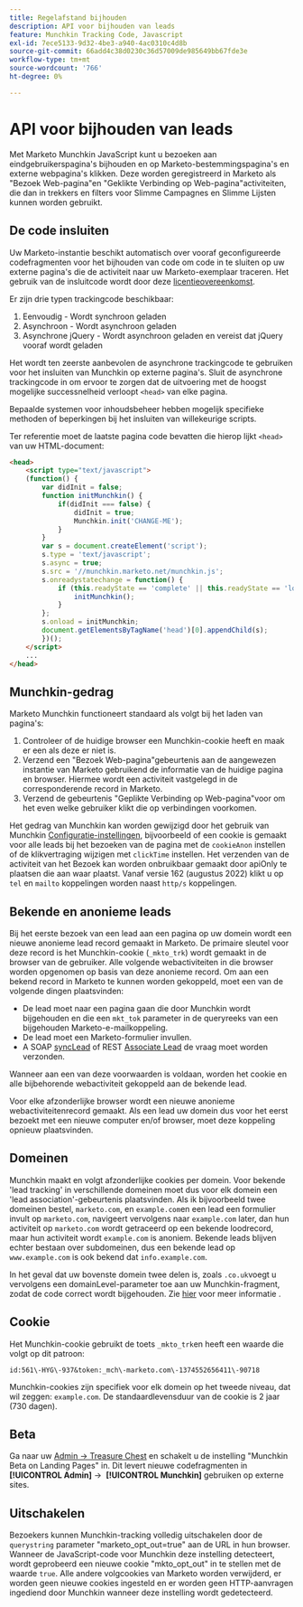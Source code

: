 ```yaml
---
title: Regelafstand bijhouden
description: API voor bijhouden van leads
feature: Munchkin Tracking Code, Javascript
exl-id: 7ece5133-9d32-4be3-a940-4ac0310c4d8b
source-git-commit: 66add4c38d0230c36d57009de985649bb67fde3e
workflow-type: tm+mt
source-wordcount: '766'
ht-degree: 0%

---
```


# API voor bijhouden van leads

Met Marketo Munchkin JavaScript kunt u bezoeken aan eindgebruikerspagina&#39;s bijhouden en op Marketo-bestemmingspagina&#39;s en externe webpagina&#39;s klikken. Deze worden geregistreerd in Marketo als &quot;Bezoek Web-pagina&quot;en &quot;Geklikte Verbinding op Web-pagina&quot;activiteiten, die dan in trekkers en filters voor Slimme Campagnes en Slimme Lijsten kunnen worden gebruikt.

## De code insluiten

Uw Marketo-instantie beschikt automatisch over vooraf geconfigureerde codefragmenten voor het bijhouden van code om code in te sluiten op uw externe pagina&#39;s die de activiteit naar uw Marketo-exemplaar traceren. Het gebruik van de insluitcode wordt door deze [licentieovereenkomst](../munchkin-license.pdf).

Er zijn drie typen trackingcode beschikbaar:

1. Eenvoudig - Wordt synchroon geladen
1. Asynchroon - Wordt asynchroon geladen
1. Asynchrone jQuery - Wordt asynchroon geladen en vereist dat jQuery vooraf wordt geladen

Het wordt ten zeerste aanbevolen de asynchrone trackingcode te gebruiken voor het insluiten van Munchkin op externe pagina&#39;s. Sluit de asynchrone trackingcode in om ervoor te zorgen dat de uitvoering met de hoogst mogelijke successnelheid verloopt `<head>` van elke pagina.

Bepaalde systemen voor inhoudsbeheer hebben mogelijk specifieke methoden of beperkingen bij het insluiten van willekeurige scripts.

Ter referentie moet de laatste pagina code bevatten die hierop lijkt `<head>` van uw HTML-document:

```html
<head>
    <script type="text/javascript">
    (function() {
        var didInit = false;
        function initMunchkin() {
            if(didInit === false) {
                didInit = true;
                Munchkin.init('CHANGE-ME');
            }
        }
        var s = document.createElement('script');
        s.type = 'text/javascript';
        s.async = true;
        s.src = '//munchkin.marketo.net/munchkin.js';
        s.onreadystatechange = function() {
            if (this.readyState == 'complete' || this.readyState == 'loaded') {
                initMunchkin();
            }
        };
        s.onload = initMunchkin;
        document.getElementsByTagName('head')[0].appendChild(s);
        })();
    </script>
    ...
</head>
```

## Munchkin-gedrag

Marketo Munchkin functioneert standaard als volgt bij het laden van pagina&#39;s:

1. Controleer of de huidige browser een Munchkin-cookie heeft en maak er een als deze er niet is.
1. Verzend een &quot;Bezoek Web-pagina&quot;gebeurtenis aan de aangewezen instantie van Marketo gebruikend de informatie van de huidige pagina en browser. Hiermee wordt een activiteit vastgelegd in de corresponderende record in Marketo.
1. Verzend de gebeurtenis &quot;Geplikte Verbinding op Web-pagina&quot;voor om het even welke gebruiker klikt die op verbindingen voorkomen.

Het gedrag van Munchkin kan worden gewijzigd door het gebruik van Munchkin [Configuratie-instellingen](lead-tracking.md#lead-tracking-api), bijvoorbeeld of een cookie is gemaakt voor alle leads bij het bezoeken van de pagina met de `cookieAnon` instellen of de klikvertraging wijzigen met `clickTime` instellen. Het verzenden van de activiteit van het Bezoek kan worden onbruikbaar gemaakt door apiOnly te plaatsen die aan waar plaatst. Vanaf versie 162 (augustus 2022) klikt u op `tel` en `mailto` koppelingen worden naast `http/s` koppelingen.

## Bekende en anonieme leads

Bij het eerste bezoek van een lead aan een pagina op uw domein wordt een nieuwe anonieme lead record gemaakt in Marketo. De primaire sleutel voor deze record is het Munchkin-cookie (`_mkto_trk`) wordt gemaakt in de browser van de gebruiker. Alle volgende webactiviteiten in die browser worden opgenomen op basis van deze anonieme record. Om aan een bekend record in Marketo te kunnen worden gekoppeld, moet een van de volgende dingen plaatsvinden:

- De lead moet naar een pagina gaan die door Munchkin wordt bijgehouden en die een `mkt_tok` parameter in de queryreeks van een bijgehouden Marketo-e-mailkoppeling.
- De lead moet een Marketo-formulier invullen.
- A SOAP [syncLead](../soap-api/leads.md) of REST [Associate Lead](https://developer.adobe.com/marketo-apis/api/mapi/#tag/Leads/operation/associateLeadUsingPOST) de vraag moet worden verzonden.

Wanneer aan een van deze voorwaarden is voldaan, worden het cookie en alle bijbehorende webactiviteit gekoppeld aan de bekende lead.

Voor elke afzonderlijke browser wordt een nieuwe anonieme webactiviteitenrecord gemaakt. Als een lead uw domein dus voor het eerst bezoekt met een nieuwe computer en/of browser, moet deze koppeling opnieuw plaatsvinden.

## Domeinen

Munchkin maakt en volgt afzonderlijke cookies per domein. Voor bekende &#39;lead tracking&#39; in verschillende domeinen moet dus voor elk domein een &#39;lead association&#39;-gebeurtenis plaatsvinden. Als ik bijvoorbeeld twee domeinen bestel, `marketo.com`, en `example.com`en een lead een formulier invult op `marketo.com`, navigeert vervolgens naar `example.com` later, dan hun activiteit op `marketo.com` wordt getraceerd op een bekende loodrecord, maar hun activiteit wordt `example.com` is anoniem. Bekende leads blijven echter bestaan over subdomeinen, dus een bekende lead op `www.example.com` is ook bekend dat `info.example.com`.

In het geval dat uw bovenste domein twee delen is, zoals `.co.uk`voegt u vervolgens een domainLevel-parameter toe aan uw Munchkin-fragment, zodat de code correct wordt bijgehouden. Zie [hier](lead-tracking.md#domains) voor meer informatie .

## Cookie

Het Munchkin-cookie gebruikt de toets `_mkto_trk`en heeft een waarde die volgt op dit patroon:

`id:561\-HYG\-937&token:_mch\-marketo.com\-1374552656411\-90718`

Munchkin-cookies zijn specifiek voor elk domein op het tweede niveau, dat wil zeggen: `example.com`. De standaardlevensduur van de cookie is 2 jaar (730 dagen).

## Beta

Ga naar uw [Admin -> Treasure Chest](https://experienceleague.adobe.com/en/docs/marketo/using/product-docs/administration/settings/enable-or-disable-treasure-chest-features) en schakelt u de instelling &quot;Munchkin Beta on Landing Pages&quot; in. Dit levert nieuwe codefragmenten in **[!UICONTROL Admin]** ->  **[!UICONTROL Munchkin]** gebruiken op externe sites.

## Uitschakelen

Bezoekers kunnen Munchkin-tracking volledig uitschakelen door de `querystring` parameter &quot;marketo_opt_out=true&quot; aan de URL in hun browser. Wanneer de JavaScript-code voor Munchkin deze instelling detecteert, wordt geprobeerd een nieuwe cookie &quot;mkto_opt_out&quot; in te stellen met de waarde `true`. Alle andere volgcookies van Marketo worden verwijderd, er worden geen nieuwe cookies ingesteld en er worden geen HTTP-aanvragen ingediend door Munchkin wanneer deze instelling wordt gedetecteerd.
